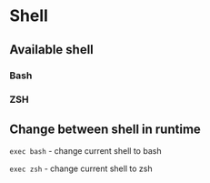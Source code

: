 # Shell

## Available shell

### Bash

### ZSH

## Change between shell in runtime

`exec bash` - change current shell to bash

`exec zsh` - change current shell to zsh